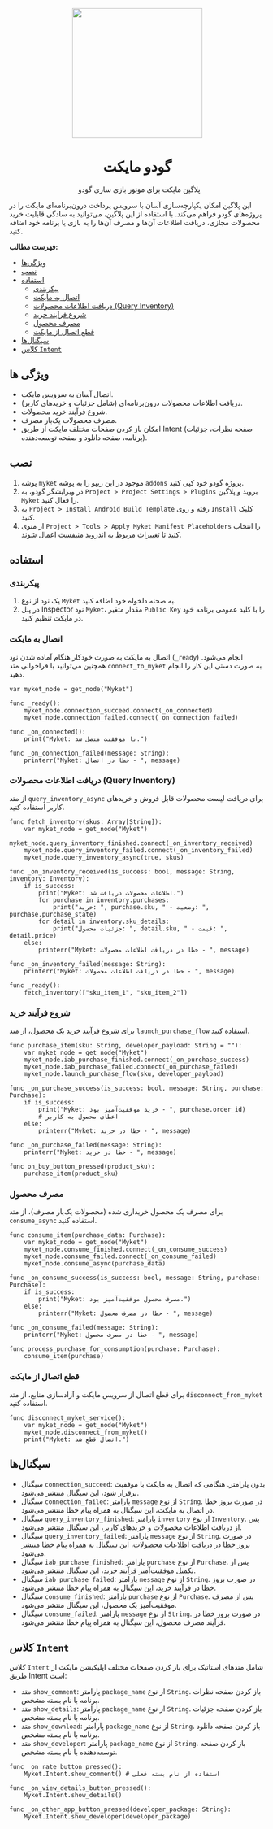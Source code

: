 <p align="center"> <img src="https://myket.ir/core/images/logo/icon.svg" width="256" height="256"> </p>

<h1 align="center"> گودو مایکت </h1>

<p align="center">  پلاگین مایکت برای موتور بازی سازی گودو </p>

این پلاگین امکان یکپارچه‌سازی آسان با سرویس پرداخت درون‌برنامه‌ای مایکت را در پروژه‌های گودو فراهم می‌کند. با استفاده از این پلاگین، می‌توانید به سادگی قابلیت خرید محصولات مجازی، دریافت اطلاعات آن‌ها و مصرف آن‌ها را به بازی یا برنامه خود اضافه کنید.

**فهرست مطالب:**

* [ویژگی‌ها](#ویژگی-ها)
* [نصب](#نصب)
* [استفاده](#استفاده)
    * [پیکربندی](#پیکربندی)
    * [اتصال به مایکت](#اتصال-به-مایکت)
    * [دریافت اطلاعات محصولات (Query Inventory)](#دریافت-اطلاعات-محصولات-query-inventory)
    * [شروع فرآیند خرید](#شروع-فرآیند-خرید)
    * [مصرف محصول](#مصرف-محصول)
    * [قطع اتصال از مایکت](#قطع-اتصال-از-مایکت)
* [سیگنال‌ها](#سیگنال‌ها)
* [کلاس `Intent`](#کلاس-intent)

## ویژگی ها

* اتصال آسان به سرویس مایکت.
* دریافت اطلاعات محصولات درون‌برنامه‌ای (شامل جزئیات و خریدهای کاربر).
* شروع فرآیند خرید محصولات.
* مصرف محصولات یک‌بار مصرف.
* امکان باز کردن صفحات مختلف مایکت از طریق Intent (صفحه نظرات، جزئیات برنامه، صفحه دانلود و صفحه توسعه‌دهنده).

## نصب

1.  پوشه `myket` موجود در این ریپو را به پوشه `addons` پروژه گودو خود کپی کنید.
2.  در ویرایشگر گودو، به `Project > Project Settings > Plugins` بروید و پلاگین `Myket` را فعال کنید.
3.  به `Project > Install Android Build Template` رفته و روی `Install` کلیک کنید.
4.  از منوی `Project > Tools > Apply Myket Manifest Placeholders` را انتخاب کنید تا تغییرات مربوط به اندروید منیفست اعمال شوند.

## استفاده

### پیکربندی

1.  یک نود از نوع `Myket` به صحنه دلخواه خود اضافه کنید.
2.  در پنل Inspector نود `Myket`، مقدار متغیر `Public Key` را با کلید عمومی برنامه خود در مایکت تنظیم کنید.

### اتصال به مایکت

اتصال به مایکت به صورت خودکار هنگام آماده شدن نود (`_ready`) انجام می‌شود. همچنین می‌توانید با فراخوانی متد `connect_to_myket` به صورت دستی این کار را انجام دهید.

```gdscript
var myket_node = get_node("Myket")

func _ready():
	myket_node.connection_succeed.connect(_on_connected)
	myket_node.connection_failed.connect(_on_connection_failed)

func _on_connected():
	print("Myket: با موفقیت متصل شد.")

func _on_connection_failed(message: String):
	printerr("Myket: خطا در اتصال - ", message)
```

### دریافت اطلاعات محصولات (Query Inventory)

از متد `query_inventory_async` برای دریافت لیست محصولات قابل فروش و خریدهای کاربر استفاده کنید.

```gdscript
func fetch_inventory(skus: Array[String]):
	var myket_node = get_node("Myket")
	myket_node.query_inventory_finished.connect(_on_inventory_received)
	myket_node.query_inventory_failed.connect(_on_inventory_failed)
	myket_node.query_inventory_async(true, skus)

func _on_inventory_received(is_success: bool, message: String, inventory: Inventory):
	if is_success:
		print("Myket: اطلاعات محصولات دریافت شد.")
		for purchase in inventory.purchases:
			print("خرید: ", purchase.sku, " - وضعیت: ", purchase.purchase_state)
		for detail in inventory.sku_details:
			print("جزئیات محصول: ", detail.sku, " - قیمت: ", detail.price)
	else:
		printerr("Myket: خطا در دریافت اطلاعات محصولات - ", message)

func _on_inventory_failed(message: String):
	printerr("Myket: خطا در دریافت اطلاعات محصولات - ", message)

func _ready():
	fetch_inventory(["sku_item_1", "sku_item_2"])
```

### شروع فرآیند خرید

برای شروع فرآیند خرید یک محصول، از متد `launch_purchase_flow` استفاده کنید.

```gdscript
func purchase_item(sku: String, developer_payload: String = ""):
	var myket_node = get_node("Myket")
	myket_node.iab_purchase_finished.connect(_on_purchase_success)
	myket_node.iab_purchase_failed.connect(_on_purchase_failed)
	myket_node.launch_purchase_flow(sku, developer_payload)

func _on_purchase_success(is_success: bool, message: String, purchase: Purchase):
	if is_success:
		print("Myket: خرید موفقیت‌آمیز بود - ", purchase.order_id)
		# اعطای محصول به کاربر
	else:
		printerr("Myket: خطا در خرید - ", message)

func _on_purchase_failed(message: String):
	printerr("Myket: خطا در خرید - ", message)

func on_buy_button_pressed(product_sku):
	purchase_item(product_sku)
```

### مصرف محصول

برای مصرف یک محصول خریداری شده (محصولات یک‌بار مصرف)، از متد `consume_async` استفاده کنید.

```gdscript
func consume_item(purchase_data: Purchase):
	var myket_node = get_node("Myket")
	myket_node.consume_finished.connect(_on_consume_success)
	myket_node.consume_failed.connect(_on_consume_failed)
	myket_node.consume_async(purchase_data)

func _on_consume_success(is_success: bool, message: String, purchase: Purchase):
	if is_success:
		print("Myket: مصرف محصول موفقیت‌آمیز بود.")
	else:
		printerr("Myket: خطا در مصرف محصول - ", message)

func _on_consume_failed(message: String):
	printerr("Myket: خطا در مصرف محصول - ", message)

func process_purchase_for_consumption(purchase: Purchase):
	consume_item(purchase)
```

### قطع اتصال از مایکت

برای قطع اتصال از سرویس مایکت و آزادسازی منابع، از متد `disconnect_from_myket` استفاده کنید.

```gdscript
func disconnect_myket_service():
	var myket_node = get_node("Myket")
	myket_node.disconnect_from_myket()
	print("Myket: اتصال قطع شد.")
```

## سیگنال‌ها

* سیگنال `connection_succeed`: بدون پارامتر. هنگامی که اتصال به مایکت با موفقیت برقرار شود، این سیگنال منتشر می‌شود.
* سیگنال `connection_failed`: پارامتر `message` از نوع `String`. در صورت بروز خطا در اتصال به مایکت، این سیگنال به همراه پیام خطا منتشر می‌شود.
* سیگنال `query_inventory_finished`: پارامتر `inventory` از نوع `Inventory`. پس از دریافت اطلاعات محصولات و خریدهای کاربر، این سیگنال منتشر می‌شود.
* سیگنال `query_inventory_failed`: پارامتر `message` از نوع `String`. در صورت بروز خطا در دریافت اطلاعات محصولات، این سیگنال به همراه پیام خطا منتشر می‌شود.
* سیگنال `iab_purchase_finished`: پارامتر `purchase` از نوع `Purchase`. پس از تکمیل موفقیت‌آمیز فرآیند خرید، این سیگنال منتشر می‌شود.
* سیگنال `iab_purchase_failed`: پارامتر `message` از نوع `String`. در صورت بروز خطا در فرآیند خرید، این سیگنال به همراه پیام خطا منتشر می‌شود.
* سیگنال `consume_finished`: پارامتر `purchase` از نوع `Purchase`. پس از مصرف موفقیت‌آمیز یک محصول، این سیگنال منتشر می‌شود.
* سیگنال `consume_failed`: پارامتر `message` از نوع `String`. در صورت بروز خطا در فرآیند مصرف محصول، این سیگنال به همراه پیام خطا منتشر می‌شود.

## کلاس `Intent`

کلاس `Intent` شامل متدهای استاتیک برای باز کردن صفحات مختلف اپلیکیشن مایکت از طریق Intent است:

* متد `show_comment`: پارامتر `package_name` از نوع `String`. باز کردن صفحه نظرات برنامه با نام بسته مشخص.
* متد `show_details`: پارامتر `package_name` از نوع `String`. باز کردن صفحه جزئیات برنامه با نام بسته مشخص.
* متد `show_download`: پارامتر `package_name` از نوع `String`. باز کردن صفحه دانلود برنامه با نام بسته مشخص.
* متد `show_developer`: پارامتر `package_name` از نوع `String`. باز کردن صفحه توسعه‌دهنده با نام بسته مشخص.

```gdscript
func _on_rate_button_pressed():
	Myket.Intent.show_comment() # استفاده از نام بسته فعلی

func _on_view_details_button_pressed():
	Myket.Intent.show_details()

func _on_other_app_button_pressed(developer_package: String):
	Myket.Intent.show_developer(developer_package)
```

